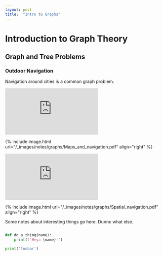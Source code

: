 ```yaml
---
layout: post
title:  "Intro to Graphs"
---
```


# Introduction to Graph Theory


## Graph and Tree Problems 

### Outdoor Navigation

Navigation around cities is a common graph problem. 



![alt text](https://jumping-blocks.github.io/dsa-course-explore/_images/notes/graphs/Maps_and_navigation.pdf "Map of LA showing nodes and paths")


{% include image.html url="/_images/notes/graphs/Maps_and_navigation.pdf" align="right" %}


![alt text](https://jumping-blocks.github.io/dsa-course-explore/_images/notes/graphs/Spatial_navigation.pdf "Map of inside space to navigate")

{% include image.html url="/_images/notes/graphs/Spatial_navigation.pdf" align="right" %}


Some notes about interesting things go here. Dunno what else. 

```python

def do_a_thing(name):
	print(f'Heya {name}!')

print('foobar')


```